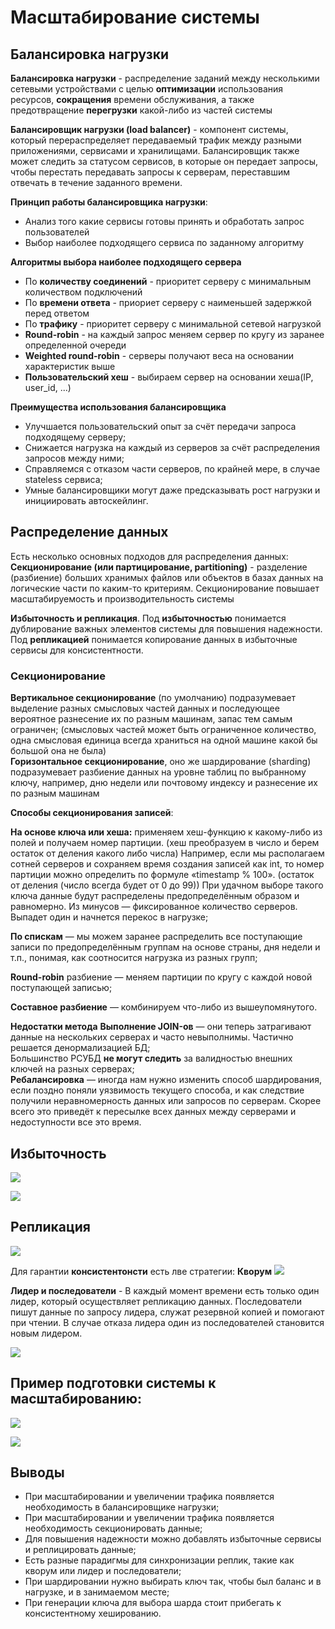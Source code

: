# Масштабирование системы
## Балансировка нагрузки
**Балансировка нагрузки** - распределение заданий между несколькими сетевыми устройствами с целью **оптимизации** использования ресурсов, **сокращения** времени обслуживания, а также предотвращение **перегрузки** какой-либо из частей системы

**Балансировщик нагрузки (load balancer)** - компонент системы, который перераспределяет передаваемый трафик между разными приложениями, сервисами и хранилищами. Балансировщик также может следить за статусом сервисов, в которые он передает запросы, чтобы перестать передавать запросы к серверам, переставшим отвечать в течение заданного времени.

**Принцип работы балансировщика нагрузки**:
- Анализ того какие сервисы готовы принять и обработать запрос пользователей
- Выбор наиболее подходящего сервиса по заданному алгоритму

**Алгоритмы выбора наиболее подходящего сервера**
- По **количеству соединений** - приоритет серверу с минимальным количеством подключений
- По **времени ответа** - приориет серверу с наименьшей задержкой перед ответом
- По **трафику** - приоритет серверу с минимальной сетевой нагрузкой
- **Round-robin** - на каждый запрос меняем сервер по кругу из заранее определенной очереди
- **Weighted round-robin** - серверы получают веса на основании характеристик выше
- **Пользовательский хеш** - выбираем сервер на основании хеша(IP, user_id, ...)
  
**Преимущества использования балансировщика**
- Улучшается пользовательский опыт за счёт передачи запроса подходящему серверу;
- Снижается нагрузка на каждый из серверов за счёт распределения запросов между ними;
- Справляемся с отказом части серверов, по крайней мере, в случае stateless сервиса;
- Умные балансировщики могут даже предсказывать рост нагрузки и инициировать автоскейлинг.
## Распределение данных
Есть несколько основных подходов для распределения данных:
**Секционирование (или партицирование, partitioning)** - разделение (разбиение) больших хранимых файлов или объектов в базах данных на логические части по каким-то критериям. Секционирование повышает масштабируемость и производительность системы

**Избыточность и репликация**. Под **избыточностью** понимается дублирование важных элементов системы для повышения надежности. Под **репликацией** понимается копирование данных в избыточные сервисы для консистентности.
### Секционирование
**Вертикальное секционирование** (по умолчанию) подразумевает выделение разных смысловых частей данных и последующее вероятное разнесение их по разным машинам, запас тем самым ограничен; (смысловых частей может быть ограниченное количество, одна смысловая единица всегда храниться на одной машине какой бы большой она не была)  
**Горизонтальное секционирование**, оно же шардирование (sharding) подразумевает разбиение данных на уровне таблиц по выбранному ключу, например, дню недели или почтовому индексу и разнесение их по разным машинам

**Способы секционирования записей**:

**На основе ключа или хеша:** применяем хеш-функцию к какому-либо из полей и получаем номер партиции. (хеш преобразуем в число и берем остаток от деления какого либо числа) Например, если мы располагаем сотней серверов и сохраняем время создания записей как int, то номер партиции можно определить по формуле «timestamp % 100». (остаток от деления (число всегда будет от 0 до 99)) При удачном выборе такого ключа данные будут распределены предопределённым образом и равномерно. Из минусов — фиксированное количество серверов. Выпадет один и начнется перекос в нагрузке;

**По спискам** — мы можем заранее распределить все поступающие записи по предопределённым группам на основе страны, дня недели и т.п., понимая, как соотносится нагрузка из разных групп;

**Round-robin** разбиение — меняем партиции по кругу с каждой новой поступающей записью;

**Составное разбиение** — комбинируем что-либо из вышеупомянутого.

**Недостатки метода**
**Выполнение JOIN-ов** — они теперь затрагивают данные на нескольких серверах и часто невыполнимы. Частично решается денормализацией БД;  
Большинство РСУБД **не могут следить** за валидностью внешних ключей на разных серверах;  
**Ребалансировка** — иногда нам нужно изменить способ шардирования, если поздно поняли уязвимость текущего способа, и как следствие получили неравномерность данных или запросов по серверам. Скорее всего это приведёт к пересылке всех данных между серверами и недоступности все это время.

## Избыточность 
![](../picture/redundancy_load_balancer.png)

![](../picture/redundancy_data_bases.png)

## Репликация
![](../picture/replication.png)

Для гарантии **консистентонсти** есть лве стратегии:
**Кворум**
![](../picture/quorum.png)

**Лидер и последователи** - В каждый момент времени есть только один лидер, который осуществляет репликацию данных. Последователи пишут данные по запросу лидера, служат резервной копией и помогают при чтении. В случае отказа лидера один из последователей становится новым лидером.

![](../picture/consistent_hashing.png)

## Пример подготовки системы к масштабированию:
![](../picture/preparing_system_to_scaling.png)

![](../picture/scaling_system.png)

## Выводы
- При масштабировании и увеличении трафика появляется необходимость в балансировщике нагрузки;
- При масштабировании и увеличении трафика появляется необходимость секционировать данные;
- Для повышения надежности можно добавлять избыточные сервисы и реплицировать данные;
- Есть разные парадигмы для синхронизации реплик, такие как кворум или лидер и последователи;
- При шардировании нужно выбирать ключ так, чтобы был баланс и в нагрузке, и в занимаемом месте;
- При генерации ключа для выбора шарда стоит прибегать к консистентному хешированию.